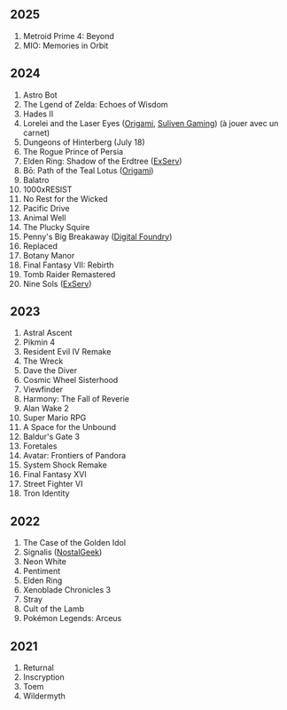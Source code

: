 ## 2025

1. Metroid Prime 4: Beyond
1. MIO: Memories in Orbit

## 2024

1. Astro Bot
1. The Lgend of Zelda: Echoes of Wisdom
1. Hades II
1. Lorelei and the Laser Eyes ([Origami](https://youtu.be/rDus14qFMSA?t=4727), [Suliven Gaming](https://www.youtube.com/live/LAi4mvWGGZg?t=4987)) (à jouer avec un carnet)
1. Dungeons of Hinterberg (July 18)
1. The Rogue Prince of Persia
1. Elden Ring: Shadow of the Erdtree ([ExServ](https://www.youtube.com/watch?v=EUTmBVs6lmU))
1. Bō: Path of the Teal Lotus ([Origami](https://www.youtube.com/watch?v=Oa_jXKhVHL4))
1. Balatro
1. 1000xRESIST
1. No Rest for the Wicked
1. Pacific Drive
1. Animal Well
1. The Plucky Squire
1. Penny's Big Breakaway ([Digital Foundry](https://www.youtube.com/watch?v=qdNPlk121lk))
1. Replaced
1. Botany Manor
1. Final Fantasy VII: Rebirth
1. Tomb Raider Remastered
1. Nine Sols ([ExServ](https://youtu.be/1UysLhMsSTc))

## 2023

1. Astral Ascent
1. Pikmin 4
1. Resident Evil IV Remake
1. The Wreck
1. Dave the Diver
1. Cosmic Wheel Sisterhood
1. Viewfinder
1. Harmony: The Fall of Reverie
1. Alan Wake 2
1. Super Mario RPG
1. A Space for the Unbound
1. Baldur's Gate 3
1. Foretales
1. Avatar: Frontiers of Pandora
1. System Shock Remake
1. Final Fantasy XVI
1. Street Fighter VI
1. Tron Identity

## 2022

1. The Case of the Golden Idol
1. Signalis ([NostalGeek](https://youtu.be/L02GgKKw18E?si=nbLAOVIpXwKQQRzj))
1. Neon White
1. Pentiment
1. Elden Ring
1. Xenoblade Chronicles 3
1. Stray
1. Cult of the Lamb
1. Pokémon Legends: Arceus

## 2021

1. Returnal
1. Inscryption
1. Toem
1. Wildermyth
